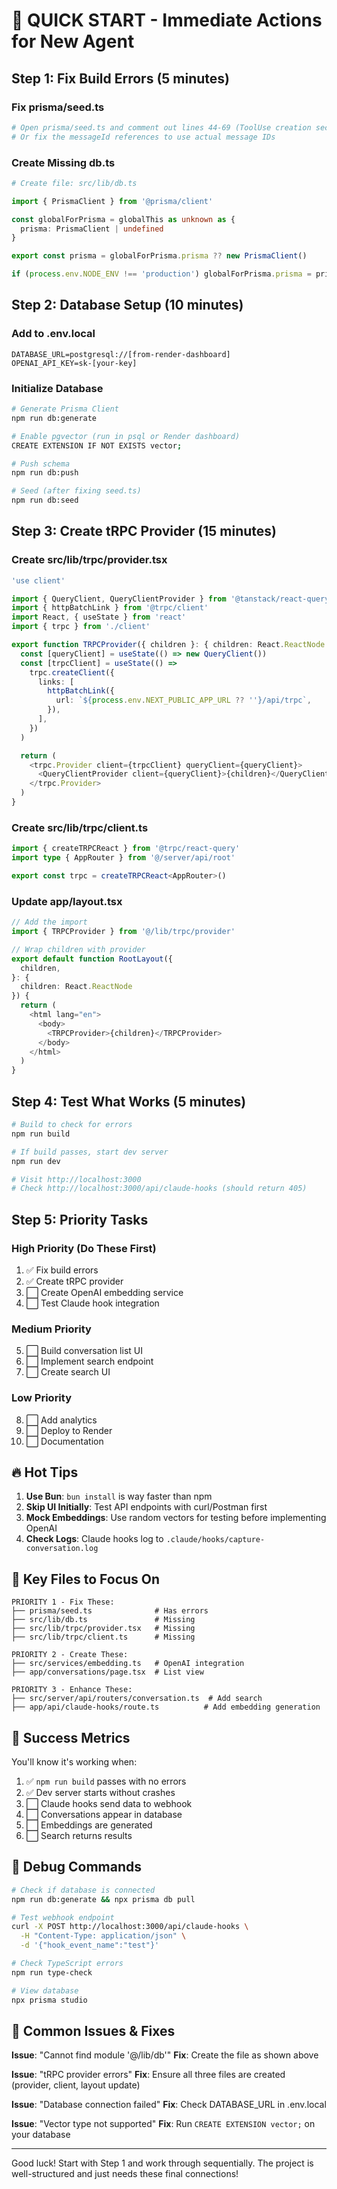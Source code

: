 # 🚀 QUICK START - Immediate Actions for New Agent

## Step 1: Fix Build Errors (5 minutes)

### Fix prisma/seed.ts
```bash
# Open prisma/seed.ts and comment out lines 44-69 (ToolUse creation section)
# Or fix the messageId references to use actual message IDs
```

### Create Missing db.ts
```bash
# Create file: src/lib/db.ts
```
```typescript
import { PrismaClient } from '@prisma/client'

const globalForPrisma = globalThis as unknown as {
  prisma: PrismaClient | undefined
}

export const prisma = globalForPrisma.prisma ?? new PrismaClient()

if (process.env.NODE_ENV !== 'production') globalForPrisma.prisma = prisma
```

## Step 2: Database Setup (10 minutes)

### Add to .env.local
```env
DATABASE_URL=postgresql://[from-render-dashboard]
OPENAI_API_KEY=sk-[your-key]
```

### Initialize Database
```bash
# Generate Prisma Client
npm run db:generate

# Enable pgvector (run in psql or Render dashboard)
CREATE EXTENSION IF NOT EXISTS vector;

# Push schema
npm run db:push

# Seed (after fixing seed.ts)
npm run db:seed
```

## Step 3: Create tRPC Provider (15 minutes)

### Create src/lib/trpc/provider.tsx
```typescript
'use client'

import { QueryClient, QueryClientProvider } from '@tanstack/react-query'
import { httpBatchLink } from '@trpc/client'
import React, { useState } from 'react'
import { trpc } from './client'

export function TRPCProvider({ children }: { children: React.ReactNode }) {
  const [queryClient] = useState(() => new QueryClient())
  const [trpcClient] = useState(() =>
    trpc.createClient({
      links: [
        httpBatchLink({
          url: `${process.env.NEXT_PUBLIC_APP_URL ?? ''}/api/trpc`,
        }),
      ],
    })
  )

  return (
    <trpc.Provider client={trpcClient} queryClient={queryClient}>
      <QueryClientProvider client={queryClient}>{children}</QueryClientProvider>
    </trpc.Provider>
  )
}
```

### Create src/lib/trpc/client.ts
```typescript
import { createTRPCReact } from '@trpc/react-query'
import type { AppRouter } from '@/server/api/root'

export const trpc = createTRPCReact<AppRouter>()
```

### Update app/layout.tsx
```typescript
// Add the import
import { TRPCProvider } from '@/lib/trpc/provider'

// Wrap children with provider
export default function RootLayout({
  children,
}: {
  children: React.ReactNode
}) {
  return (
    <html lang="en">
      <body>
        <TRPCProvider>{children}</TRPCProvider>
      </body>
    </html>
  )
}
```

## Step 4: Test What Works (5 minutes)

```bash
# Build to check for errors
npm run build

# If build passes, start dev server
npm run dev

# Visit http://localhost:3000
# Check http://localhost:3000/api/claude-hooks (should return 405)
```

## Step 5: Priority Tasks

### High Priority (Do These First)
1. ✅ Fix build errors
2. ✅ Create tRPC provider
3. ⬜ Create OpenAI embedding service
4. ⬜ Test Claude hook integration

### Medium Priority
5. ⬜ Build conversation list UI
6. ⬜ Implement search endpoint
7. ⬜ Create search UI

### Low Priority
8. ⬜ Add analytics
9. ⬜ Deploy to Render
10. ⬜ Documentation

## 🔥 Hot Tips

1. **Use Bun**: `bun install` is way faster than npm
2. **Skip UI Initially**: Test API endpoints with curl/Postman first
3. **Mock Embeddings**: Use random vectors for testing before implementing OpenAI
4. **Check Logs**: Claude hooks log to `.claude/hooks/capture-conversation.log`

## 📁 Key Files to Focus On

```
PRIORITY 1 - Fix These:
├── prisma/seed.ts              # Has errors
├── src/lib/db.ts               # Missing
├── src/lib/trpc/provider.tsx   # Missing
├── src/lib/trpc/client.ts      # Missing

PRIORITY 2 - Create These:
├── src/services/embedding.ts   # OpenAI integration
├── app/conversations/page.tsx  # List view

PRIORITY 3 - Enhance These:
├── src/server/api/routers/conversation.ts  # Add search
├── app/api/claude-hooks/route.ts          # Add embedding generation
```

## 🎯 Success Metrics

You'll know it's working when:
1. ✅ `npm run build` passes with no errors
2. ✅ Dev server starts without crashes
3. ⬜ Claude hooks send data to webhook
4. ⬜ Conversations appear in database
5. ⬜ Embeddings are generated
6. ⬜ Search returns results

## 💬 Debug Commands

```bash
# Check if database is connected
npm run db:generate && npx prisma db pull

# Test webhook endpoint
curl -X POST http://localhost:3000/api/claude-hooks \
  -H "Content-Type: application/json" \
  -d '{"hook_event_name":"test"}'

# Check TypeScript errors
npm run type-check

# View database
npx prisma studio
```

## 🚨 Common Issues & Fixes

**Issue**: "Cannot find module '@/lib/db'"
**Fix**: Create the file as shown above

**Issue**: "tRPC provider errors"
**Fix**: Ensure all three files are created (provider, client, layout update)

**Issue**: "Database connection failed"
**Fix**: Check DATABASE_URL in .env.local

**Issue**: "Vector type not supported"
**Fix**: Run `CREATE EXTENSION vector;` on your database

---

Good luck! Start with Step 1 and work through sequentially. The project is well-structured and just needs these final connections!